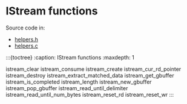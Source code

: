 # IStream functions

Source code in:

- [helpers.h](https://github.com/artgins/yunetas/blob/main/kernel/c/gobj-c/src/helpers.h)
- [helpers.c](https://github.com/artgins/yunetas/blob/main/kernel/c/gobj-c/src/helpers.c)


:::{toctree}
:caption: IStream functions
:maxdepth: 1

istream_clear
istream_consume
istream_create
istream_cur_rd_pointer
istream_destroy
istream_extract_matched_data
istream_get_gbuffer
istream_is_completed
istream_length
istream_new_gbuffer
istream_pop_gbuffer
istream_read_until_delimiter
istream_read_until_num_bytes
istream_reset_rd
istream_reset_wr
:::
